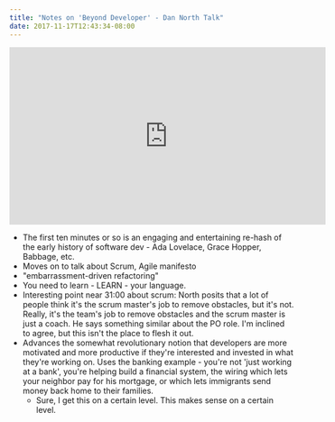 ```yaml
---
title: "Notes on 'Beyond Developer' - Dan North Talk"
date: 2017-11-17T12:43:34-08:00
---
```


<iframe width="560" height="315" src="https://www.youtube-nocookie.com/embed/wYEk0y8LYfg?rel=0" frameborder="0" allowfullscreen></iframe>

* The first ten minutes or so is an engaging and entertaining re-hash of the early history of software dev - Ada Lovelace, Grace Hopper, Babbage, etc. 
* Moves on to talk about Scrum, Agile manifesto
* "embarrassment-driven refactoring"
* You need to learn - LEARN - your language. 
* Interesting point near 31:00 about scrum: North posits that a lot of people think it's the scrum master's job to remove obstacles, but it's not. Really, it's the team's job to remove obstacles and the scrum master is just a coach. He says something similar about the PO role. I'm inclined to agree, but this isn't the place to flesh it out.
* Advances the somewhat revolutionary notion that developers are more motivated and more productive if they're interested and invested in what they're working on. Uses the banking example - you're not 'just working at a bank', you're helping build a financial system, the wiring which lets your neighbor pay for his mortgage, or which lets immigrants send money back home to their families. 
  * Sure, I get this on a certain level. This makes sense on a certain level. 